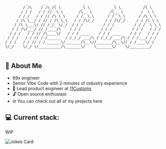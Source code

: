 ```
         _       _    _            _             _             _       
        / /\    / /\ /\ \         _\ \          _\ \          /\ \     
       / / /   / / //  \ \       /\__ \        /\__ \        /  \ \    
      / /_/   / / // /\ \ \     / /_ \_\      / /_ \_\      / /\ \ \   
     / /\ \__/ / // / /\ \_\   / / /\/_/     / / /\/_/     / / /\ \ \  
    / /\ \___\/ // /_/_ \/_/  / / /         / / /         / / /  \ \_\ 
   / / /\/___/ // /____/\    / / /         / / /         / / /   / / / 
  / / /   / / // /\____\/   / / / ____    / / / ____    / / /   / / /  
 / / /   / / // / /______  / /_/_/ ___/\ / /_/_/ ___/\ / / /___/ / /   
/ / /   / / // / /_______\/_______/\__\//_______/\__\// / /____\/ /    
\/_/    \/_/ \/__________/\_______\/    \_______\/    \/_________/     
                                                                       
```

## 👋 About Me
- 69x engineer
- Senior Vibe Code with 2 minutes of industry experience
- 🔮 Lead product engineer at [11Customs](https://github.com/11Customs)
- 🔓 Open source enthusiast 
- 🌐 You can check out all of my projects here


## 	💻 Current stack:
WIP
<!--
- playwright (typescript) for e2e testing
- k6 or artillery for load testing
- pact for contract testing (hard to diy this one without real services but it's good to read up on/understand the concept)
- vitest (or any other test runner like jest) and supertest for api testing
- github actions for ci/cd
- git and source control in general; you need to know how to work with branches, create/merge pull requests, etc.
- sonarcloud, snyk, veracode, synopsis, etc. for code quality and security scanning
- postgres sql/sql basics
-->
<p align="left">
<img src="https://readme-jokes.vercel.app/api?theme=onedark" alt="Jokes Card">
</p>
